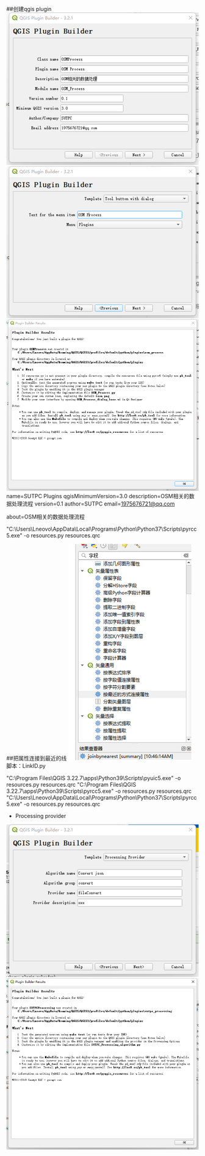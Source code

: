 ##创建qgis plugin
![](.createplugin_images/1afcb7ba.png)
![](.createplugin_images/37e9da9b.png)
![](.createplugin_images/d9f307a6.png)
name=SUTPC Plugins
qgisMinimumVersion=3.0
description=OSM相关的数据处理流程
version=0.1
author=SUTPC
email=1975676721@qq.com

about=OSM相关的数据处理流程

"C:\Users\Lneovo\AppData\Local\Programs\Python\Python37\Scripts\pyrcc5.exe" -o resources.py resources.qrc

##把属性连接到最近的线
![](.createplugin_images/3b621b7c.png)  
脚本：LinkID.py



"C:\Program Files\QGIS 3.22.7\apps\Python39\Scripts\pyuic5.exe" -o resources.py resources.qrc
"C:\Program Files\QGIS 3.22.7\apps\Python39\Scripts\pyrcc5.exe" -o resources.py resources.qrc
"C:\Users\Lneovo\AppData\Local\Programs\Python\Python37\Scripts\pyrcc5.exe" -o resources.py resources.qrc





* Processing provider

![](.createplugin_images/8232e4ed.png)
![](.createplugin_images/116bb0d3.png)